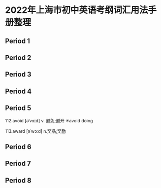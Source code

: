 # 2022年上海市初中英语考纲词汇用法手册整理

## Period 1

## Period 2

## Period 3

## Period 4

## Period 5

112.avoid [əˈvɔɪd] v. 避免;避开 ✳avoid doing

113.award [əˈwɔːd] n.奖品;奖励

## Period 6

## Period 7

## Period 8
